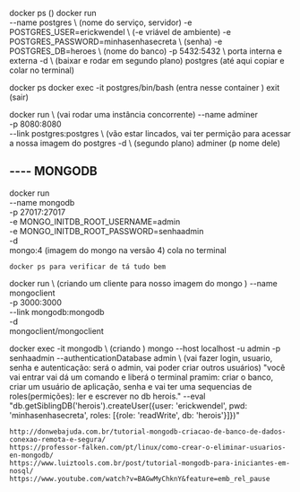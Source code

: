 docker ps ()
docker run \
    --name postgres \ (nome do serviço, servidor)
    -e POSTGRES_USER=erickwendel \                 (-e vriável de ambiente)
    -e POSTGRES_PASSWORD=minhasenhasecreta \       (senha)
    -e POSTGRES_DB=heroes \                        (nome do banco)
    -p 5432:5432 \ porta interna e externa
    -d \                        (baixar e rodar em segundo plano)
    postgres                (até aqui copiar e colar no terminal)

docker ps
docker exec -it postgres/bin/bash (entra nesse container )
exit (sair)

docker run \ (vai rodar uma instância concorrente)
    --name adminer \
    -p 8080:8080 \
    --link postgres:postgres \ (vão estar lincados, vai ter permição para acessar a nossa imagem do postgres
    -d \ (segundo plano)
    adminer (p nome dele)

## ---- MONGODB
docker run \
    --name mongodb \
    -p 27017:27017 \
    -e MONGO_INITDB_ROOT_USERNAME=admin \
    -e MONGO_INITDB_ROOT_PASSWORD=senhaadmin \
    -d \
    mongo:4 (imagem do mongo na versão 4) cola no terminal

    docker ps para verificar de tá tudo bem

docker run \ (criando um cliente para nosso imagem do mongo )
    --name mongoclient \
    -p 3000:3000 \
    --link mongodb:mongodb \
    -d \
    mongoclient/mongoclient

docker exec -it mongodb \ (criando  )
    mongo --host localhost -u admin -p senhaadmin --authenticationDatabase admin \ (vai fazer login, usuario, senha e autenticação: será o admin, vai poder criar outros usuários)
    "você vai entrar vai dá um comando e liberá o terminal pramim:
    criar o banco, criar um usuário de aplicação, senha e vai ter uma sequencias de roles(permições): ler e escrever no db herois."
    --eval "db.getSiblingDB('herois').createUser({user: 'erickwendel', pwd: 'minhasenhasecreta', roles: [{role: 'readWrite', db: 'herois'}]})"

    http://donwebajuda.com.br/tutorial-mongodb-criacao-de-banco-de-dados-conexao-remota-e-segura/
    https://professor-falken.com/pt/linux/como-crear-o-eliminar-usuarios-en-mongodb/
    https://www.luiztools.com.br/post/tutorial-mongodb-para-iniciantes-em-nosql/
    https://www.youtube.com/watch?v=BAGwMyChknY&feature=emb_rel_pause


